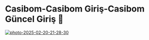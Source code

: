 # Casibom-Casibom Giriş-Casibom Güncel Giriş 🎉
<a href="https://t.ly/casibomsite" target="_blank">
    <img src="https://i.ibb.co/0pZYPRHC/photo-2025-02-20-21-28-30.jpg" alt="photo-2025-02-20-21-28-30" border="0">
</a>
